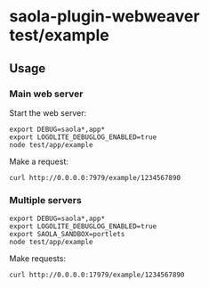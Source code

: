 # saola-plugin-webweaver test/example

## Usage

### Main web server

Start the web server:

```shell
export DEBUG=saola*,app*
export LOGOLITE_DEBUGLOG_ENABLED=true
node test/app/example
```

Make a request:

```curl
curl http://0.0.0.0:7979/example/1234567890
```

### Multiple servers

```shell
export DEBUG=saola*,app*
export LOGOLITE_DEBUGLOG_ENABLED=true
export SAOLA_SANDBOX=portlets
node test/app/example
```

Make requests:

```curl
curl http://0.0.0.0:17979/example/1234567890
```
